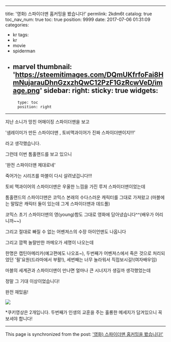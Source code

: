 
---
title: '영화) 스파이더맨 홈커밍을 봤습니다!'
permlink: 2kdm6t
catalog: true
toc_nav_num: true
toc: true
position: 9999
date: 2017-07-06 01:31:09
categories:
- kr
tags:
- kr
- movie
- spiderman
- marvel
thumbnail: 'https://steemitimages.com/DQmUKfrfoFai8HmNujarauDhnGzxzhQwC12PzF1GzRcwVeD/image.png'
sidebar:
    right:
        sticky: true
widgets:
    -
        type: toc
        position: right
---


지난 소니가 망친 어매이징 스파이더맨을 보고

'샘레이미가 만든 스파이더맨 , 토비맥과이어가 진짜 스파이더맨이지!!!'

라고 생각했습니다.

그런데 이번 톰홀랜드를 보고 있으니 

'완전 스파이더맨 제대로네'


죽어가는 시리즈를 마블이 다시 살려냈겁니다!!!

토비 맥과이어의 스파이더맨은 우울한 느낌을 가진 루저 스파이더맨이었는데 

톰홀랜드의 스파이더맨은 코믹스 본래의 수다스러운 캐릭터를 그대로 가져왔고
(마블에는 말많은 캐릭터 둘이 있는데 그게 스파이더맨과 데드풀)

코믹스 초기 스파이더맨의 영(young)함도 그대로 영화에 담아냈습니다^^(배우가 어리니까~~)

그리고 절대로 빠질 수 없는 어벤져스의 수장 아이언맨도 나옵니다

그리고 깜짝 놀랄만한 까메오가 세명이 나오는데

한명은 캡틴아메리카(예고편에도 나오죠~), 두번째가 어벤져스에서 죽은 것으로 처리되었던 '필'요원(드라마에서 부활!), 세번째는 너무 놀라워서 직접보시길!(여자배우임)

마블의 세계관과 스파이더맨이 만나면 얼마나 큰 시너지가 생길까 생각했었는데

정말 그 기대 이상이었습니다!

완전 재밌음!

![](https://steemitimages.com/DQmUKfrfoFai8HmNujarauDhnGzxzhQwC12PzF1GzRcwVeD/image.png)


*쿠키영상은 2개입니다. 두번째가 인생의 교훈을 주는 훌룡한 메세지가 담겨있으니 꼭 보셔야 합니다!

- - -

This page is synchronized from the post: ['영화) 스파이더맨 홈커밍을 봤습니다!'](https://steemit.com/@virus707/2kdm6t)
